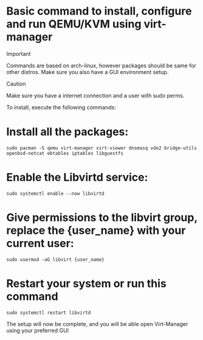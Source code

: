 # Basic command to install, configure and run QEMU/KVM using virt-manager

> [!IMPORTANT]
> Commands are based on arch-linux, however packages should be same for other distros.
> Make sure you also have a GUI environment setup.

> [!CAUTION]
> Make sure you have a internet connection and a user with sudo perms.

To install, execute the following commands:

# Install all the packages:
```shell
sudo pacman -S qemu virt-manager virt-viewer dnsmasq vde2 bridge-utils openbsd-netcat ebtables iptables libguestfs
```

# Enable the Libvirtd service:
```shell
sudo systemctl enable --now libvirtd
```

# Give permissions to the libvirt group, replace the {user_name} with your current user:
```shell
sudo usermod -aG libvirt {user_name}
```

# Restart your system or run this command
```shell
sudo systemctl restart libvirtd
```

The setup will now be complete, and you will be able open Virt-Manager using your preferred GUI
</div>
